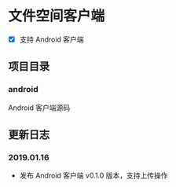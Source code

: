 # 文件空间客户端

- [x] 支持 Android 客户端

## 项目目录

### android

Android 客户端源码

## 更新日志

### 2019.01.16

- 发布 Android 客户端 v0.1.0 版本，支持上传操作
